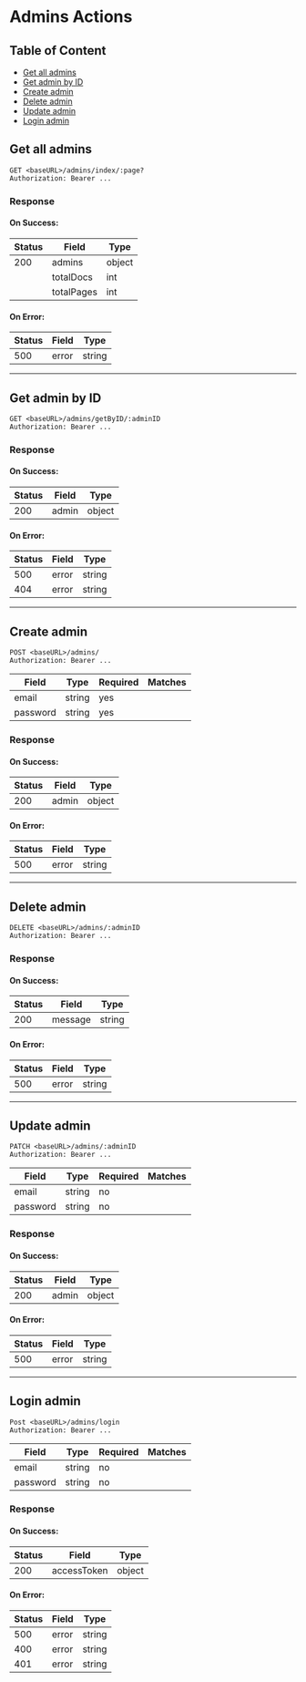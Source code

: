 # Admins Actions

## Table of Content

- [Get all admins](#get-all-admins)
- [Get admin by ID](#get-admin-by-ID)
- [Create admin](#create-admin)
- [Delete admin](#delete-admin)
- [Update admin](#update-admin)
- [Login admin](#login-admin)

## Get all admins

```
GET <baseURL>/admins/index/:page?
Authorization: Bearer ...
```

### Response

#### On Success:

| Status | Field      | Type   |
| ------ | ---------- | ------ |
| 200    | admins     | object |
|        | totalDocs  | int    |
|        | totalPages | int    |

#### On Error:

| Status | Field | Type   |
| ------ | ----- | ------ |
| 500    | error | string |

---

## Get admin by ID

```
GET <baseURL>/admins/getByID/:adminID
Authorization: Bearer ...
```

### Response

#### On Success:

| Status | Field | Type   |
| ------ | ----- | ------ |
| 200    | admin | object |

#### On Error:

| Status | Field | Type   |
| ------ | ----- | ------ |
| 500    | error | string |
| 404    | error | string |

---

## Create admin

```
POST <baseURL>/admins/
Authorization: Bearer ...
```

| Field    | Type   | Required | Matches |
| -------- | ------ | -------- | ------- |
| email    | string | yes      |         |
| password | string | yes      |         |

### Response

#### On Success:

| Status | Field | Type   |
| ------ | ----- | ------ |
| 200    | admin | object |

#### On Error:

| Status | Field | Type   |
| ------ | ----- | ------ |
| 500    | error | string |

---

## Delete admin

```
DELETE <baseURL>/admins/:adminID
Authorization: Bearer ...
```

### Response

#### On Success:

| Status | Field   | Type   |
| ------ | ------- | ------ |
| 200    | message | string |

#### On Error:

| Status | Field | Type   |
| ------ | ----- | ------ |
| 500    | error | string |

---

## Update admin

```
PATCH <baseURL>/admins/:adminID
Authorization: Bearer ...
```

| Field    | Type   | Required | Matches |
| -------- | ------ | -------- | ------- |
| email    | string | no       |         |
| password | string | no       |         |

### Response

#### On Success:

| Status | Field | Type   |
| ------ | ----- | ------ |
| 200    | admin | object |

#### On Error:

| Status | Field | Type   |
| ------ | ----- | ------ |
| 500    | error | string |

---

## Login admin

```
Post <baseURL>/admins/login
Authorization: Bearer ...
```

| Field    | Type   | Required | Matches |
| -------- | ------ | -------- | ------- |
| email    | string | no       |         |
| password | string | no       |         |

### Response

#### On Success:

| Status | Field       | Type   |
| ------ | ----------- | ------ |
| 200    | accessToken | object |

#### On Error:

| Status | Field | Type   |
| ------ | ----- | ------ |
| 500    | error | string |
| 400    | error | string |
| 401    | error | string |
